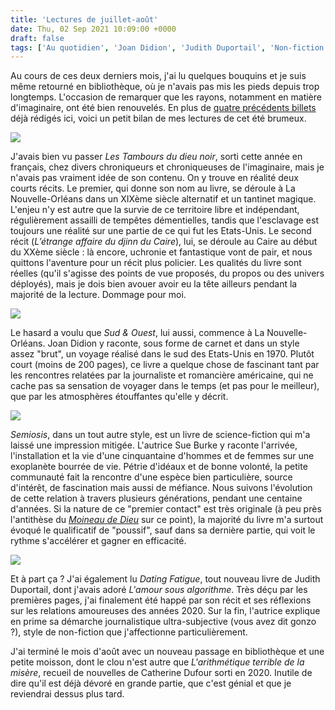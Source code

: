 ```yaml
---
title: 'Lectures de juillet-août'
date: Thu, 02 Sep 2021 10:09:00 +0000
draft: false
tags: ['Au quotidien', 'Joan Didion', 'Judith Duportail', 'Non-fiction', 'P. Djèlí Clark', 'Roman', 'Semiosis', 'SFFF']
---
```


Au cours de ces deux derniers mois, j'ai lu quelques bouquins et je suis même retourné en bibliothèque, où je n'avais pas mis les pieds depuis trop longtemps. L'occasion de remarquer que les rayons, notamment en matière d'imaginaire, ont été bien renouvelés. En plus de [quatre précédents billets](https://carnetslunaires.wordpress.com/blog/) déjà rédigés ici, voici un petit bilan de mes lectures de cet été brumeux.

![](https://carnetslunaires.wordpress.com/wp-content/uploads/2021/08/les-tambours-du-dieu-noir.jpg?w=652)

J'avais bien vu passer _Les Tambours du dieu noir_, sorti cette année en français, chez divers chroniqueurs et chroniqueuses de l'imaginaire, mais je n'avais pas vraiment idée de son contenu. On y trouve en réalité deux courts récits. Le premier, qui donne son nom au livre, se déroule à La Nouvelle-Orléans dans un XIXème siècle alternatif et un tantinet magique. L'enjeu n'y est autre que la survie de ce territoire libre et indépendant, régulièrement assailli de tempêtes démentielles, tandis que l'esclavage est toujours une réalité sur une partie de ce qui fut les Etats-Unis. Le second récit (_L’étrange affaire du djinn du Caire_), lui, se déroule au Caire au début du XXème siècle : là encore, uchronie et fantastique vont de pair, et nous quittons l'aventure pour un récit plus policier. Les qualités du livre sont réelles (qu'il s'agisse des points de vue proposés, du propos ou des univers déployés), mais je dois bien avouer avoir eu la tête ailleurs pendant la majorité de la lecture. Dommage pour moi.

![](https://carnetslunaires.wordpress.com/wp-content/uploads/2021/08/sud_et_ouest.jpg?w=400)

Le hasard a voulu que _Sud & Ouest_, lui aussi, commence à La Nouvelle-Orléans. Joan Didion y raconte, sous forme de carnet et dans un style assez "brut", un voyage réalisé dans le sud des Etats-Unis en 1970. Plutôt court (moins de 200 pages), ce livre a quelque chose de fascinant tant par les rencontres relatées par la journaliste et romancière américaine, qui ne cache pas sa sensation de voyager dans le temps (et pas pour le meilleur), que par les atmosphères étouffantes qu'elle y décrit.

![](https://carnetslunaires.wordpress.com/wp-content/uploads/2021/08/semiosis.jpg?w=699)

_Semiosis_, dans un tout autre style, est un livre de science-fiction qui m'a laissé une impression mitigée. L'autrice Sue Burke y raconte l'arrivée, l'installation et la vie d'une cinquantaine d'hommes et de femmes sur une exoplanète bourrée de vie. Pétrie d'idéaux et de bonne volonté, la petite communauté fait la rencontre d'une espèce bien particulière, source d'intérêt, de fascination mais aussi de méfiance. Nous suivons l'évolution de cette relation à travers plusieurs générations, pendant une centaine d'années. Si la nature de ce "premier contact" est très originale (à peu près l'antithèse du [_Moineau de Dieu_](https://carnetslunaires.wordpress.com/2021/08/17/le-moineau-de-dieu-mary-doria-russell-1996/) sur ce point), la majorité du livre m'a surtout évoqué le qualificatif de "poussif", sauf dans sa dernière partie, qui voit le rythme s'accélérer et gagner en efficacité.

![](https://carnetslunaires.wordpress.com/wp-content/uploads/2021/08/dating-fatigue.jpg?w=500)

Et à part ça ? J'ai également lu _Dating Fatigue_, tout nouveau livre de Judith Duportail, dont j'avais adoré _L'amour sous algorithme_. Très déçu par les premières pages, j'ai finalement été happé par son récit et ses réflexions sur les relations amoureuses des années 2020. Sur la fin, l'autrice explique en prime sa démarche journalistique ultra-subjective (vous avez dit gonzo ?), style de non-fiction que j'affectionne particulièrement.

J'ai terminé le mois d'août avec un nouveau passage en bibliothèque et une petite moisson, dont le clou n'est autre que _L'arithmétique terrible de la misère_, recueil de nouvelles de Catherine Dufour sorti en 2020. Inutile de dire qu'il est déjà dévoré en grande partie, que c'est génial et que je reviendrai dessus plus tard.